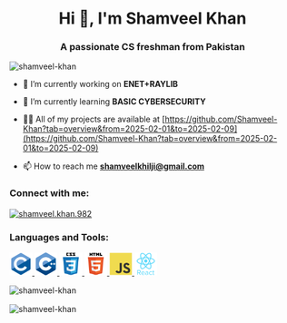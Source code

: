 <h1 align="center">Hi 👋, I'm Shamveel Khan</h1>
<h3 align="center">A passionate CS freshman from Pakistan</h3>

<p align="left"> <img src="https://komarev.com/ghpvc/?username=shamveel-khan&label=Profile%20views&color=0e75b6&style=flat" alt="shamveel-khan" /> </p>

- 🔭 I’m currently working on **ENET+RAYLIB**

- 🌱 I’m currently learning **BASIC CYBERSECURITY**

- 👨‍💻 All of my projects are available at [https://github.com/Shamveel-Khan?tab=overview&from=2025-02-01&to=2025-02-09](https://github.com/Shamveel-Khan?tab=overview&from=2025-02-01&to=2025-02-09)

- 📫 How to reach me **shamveelkhilji@gmail.com**

<h3 align="left">Connect with me:</h3>
<p align="left">
<a href="https://instagram.com/shamveel.khan.982" target="blank"><img align="center" src="https://raw.githubusercontent.com/rahuldkjain/github-profile-readme-generator/master/src/images/icons/Social/instagram.svg" alt="shamveel.khan.982" height="30" width="40" /></a>
</p>

<h3 align="left">Languages and Tools:</h3>
<p align="left"> <a href="https://www.cprogramming.com/" target="_blank" rel="noreferrer"> <img src="https://raw.githubusercontent.com/devicons/devicon/master/icons/c/c-original.svg" alt="c" width="40" height="40"/> </a> <a href="https://www.w3schools.com/cpp/" target="_blank" rel="noreferrer"> <img src="https://raw.githubusercontent.com/devicons/devicon/master/icons/cplusplus/cplusplus-original.svg" alt="cplusplus" width="40" height="40"/> </a> <a href="https://www.w3schools.com/css/" target="_blank" rel="noreferrer"> <img src="https://raw.githubusercontent.com/devicons/devicon/master/icons/css3/css3-original-wordmark.svg" alt="css3" width="40" height="40"/> </a> <a href="https://www.w3.org/html/" target="_blank" rel="noreferrer"> <img src="https://raw.githubusercontent.com/devicons/devicon/master/icons/html5/html5-original-wordmark.svg" alt="html5" width="40" height="40"/> </a> <a href="https://developer.mozilla.org/en-US/docs/Web/JavaScript" target="_blank" rel="noreferrer"> <img src="https://raw.githubusercontent.com/devicons/devicon/master/icons/javascript/javascript-original.svg" alt="javascript" width="40" height="40"/> </a> <a href="https://reactjs.org/" target="_blank" rel="noreferrer"> <img src="https://raw.githubusercontent.com/devicons/devicon/master/icons/react/react-original-wordmark.svg" alt="react" width="40" height="40"/> </a> </p>

<p><img align="center" src="https://github-readme-stats.vercel.app/api/top-langs?username=shamveel-khan&show_icons=true&locale=en&layout=compact" alt="shamveel-khan" /></p>

<p><img align="center" src="https://github-readme-streak-stats.herokuapp.com/?user=shamveel-khan&" alt="shamveel-khan" /></p>
